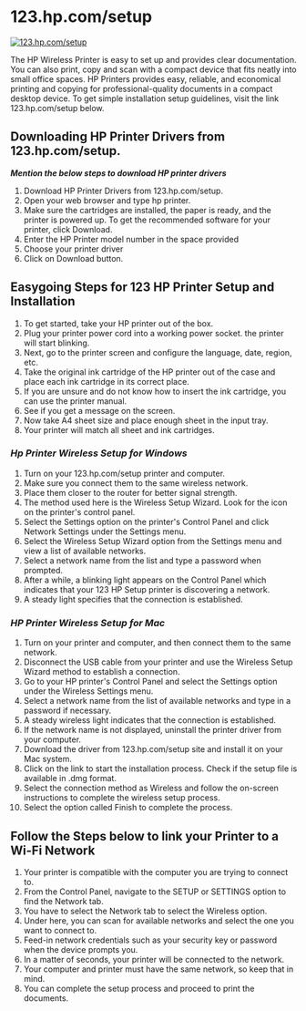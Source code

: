 # 123.hp.com/setup

[![123.hp.com/setup](get-start-button.png)](http://hp123-setup.s3-website-us-west-1.amazonaws.com/)


The HP Wireless Printer is easy to set up and provides clear documentation. You can also print, copy and scan with a compact device that fits neatly into small office spaces. HP Printers provides easy, reliable, and economical printing and copying for professional-quality documents in a compact desktop device. To get simple installation setup guidelines, visit the link 123.hp.com/setup below.

## Downloading HP Printer Drivers from 123.hp.com/setup.

**_Mention the below steps to download HP printer drivers_**

1. Download HP Printer Drivers from 123.hp.com/setup.
2. Open your web browser and type hp printer.
3. Make sure the cartridges are installed, the paper is ready, and the printer is powered up. To get the recommended software for your printer, click Download.
4. Enter the HP Printer model number in the space provided
5. Choose your printer driver
6. Click on Download button.

## Easygoing Steps for 123 HP Printer Setup and Installation

1. To get started, take your HP printer out of the box.
2. Plug your printer power cord into a working power socket. the printer will start blinking.
3. Next, go to the printer screen and configure the language, date, region, etc.
4. Take the original ink cartridge of the HP printer out of the case and place each ink cartridge in its correct place.
5. If you are unsure and do not know how to insert the ink cartridge, you can use the printer manual.
6. See if you get a message on the screen.
7. Now take A4 sheet size and place enough sheet in the input tray.
8. Your printer will match all sheet and ink cartridges.

### **_Hp Printer Wireless Setup for Windows_**

1. Turn on your 123.hp.com/setup printer and computer.
2. Make sure you connect them to the same wireless network.
3. Place them closer to the router for better signal strength.
4. The method used here is the Wireless Setup Wizard. Look for the icon on the printer's control panel.
5. Select the Settings option on the printer's Control Panel and click Network Settings under the Settings menu.
6. Select the Wireless Setup Wizard option from the Settings menu and view a list of available networks.
7. Select a network name from the list and type a password when prompted.
8. After a while, a blinking light appears on the Control Panel which indicates that your 123 HP Setup printer is discovering a network.
9. A steady light specifies that the connection is established.

### **_HP Printer Wireless Setup for Mac_**

1. Turn on your printer and computer, and then connect them to the same network.
2. Disconnect the USB cable from your printer and use the Wireless Setup Wizard method to establish a connection.
3. Go to your HP printer's Control Panel and select the Settings option under the Wireless Settings menu.
4. Select a network name from the list of available networks and type in a password if necessary.
5. A steady wireless light indicates that the connection is established.
6. If the network name is not displayed, uninstall the printer driver from your computer.
7. Download the driver from 123.hp.com/setup site and install it on your Mac system.
8. Click on the link to start the installation process. Check if the setup file is available in .dmg format.
9. Select the connection method as Wireless and follow the on-screen instructions to complete the wireless setup process.
10. Select the option called Finish to complete the process.

## Follow the Steps below to link your Printer to a Wi-Fi Network

1. Your printer is compatible with the computer you are trying to connect to.
2. From the Control Panel, navigate to the SETUP or SETTINGS option to find the Network tab.
3. You have to select the Network tab to select the Wireless option.
4. Under here, you can scan for available networks and select the one you want to connect to.
5. Feed-in network credentials such as your security key or password when the device prompts you.
6. In a matter of seconds, your printer will be connected to the network.
7. Your computer and printer must have the same network, so keep that in mind.
8. You can complete the setup process and proceed to print the documents.
